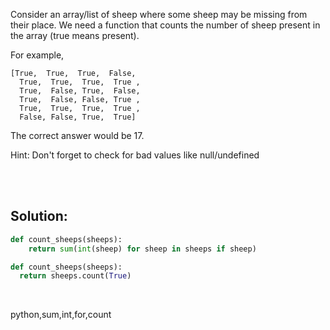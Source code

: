 Consider an array/list of sheep where some sheep may be missing from their place. We need a function that counts the number of sheep present in the array (true means present).

For example,

```
[True,  True,  True,  False,
  True,  True,  True,  True ,
  True,  False, True,  False,
  True,  False, False, True ,
  True,  True,  True,  True ,
  False, False, True,  True]
```

The correct answer would be 17.

Hint: Don't forget to check for bad values like null/undefined

<br><br>

## Solution:
```py
def count_sheeps(sheeps):
    return sum(int(sheep) for sheep in sheeps if sheep)
```

```py
def count_sheeps(sheeps):
  return sheeps.count(True)
```

<br>


<tag>python,sum,int,for,count<tag>